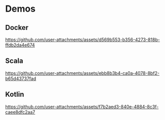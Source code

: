 # Demos

## Docker

https://github.com/user-attachments/assets/d569b553-b356-4273-818b-ffdb2da4e674

## Scala
https://github.com/user-attachments/assets/ebb8b3b4-ca0a-4078-8bf2-b65d43737fad

## Kotlin

https://github.com/user-attachments/assets/f7b2aed3-840e-4884-8c3f-caee8dfc2aa7

